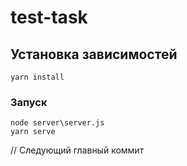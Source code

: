 # test-task

## Установка зависимостей
```
yarn install
```

### Запуск
```
node server\server.js
yarn serve
```
// Следующий главный коммит
